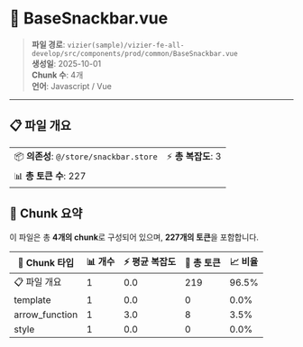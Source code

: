 # 📄 BaseSnackbar.vue

> **파일 경로**: `vizier(sample)/vizier-fe-all-develop/src/components/prod/common/BaseSnackbar.vue`  
> **생성일**: 2025-10-01  
> **Chunk 수**: 4개  
> **언어**: Javascript / Vue
---





## 📋 파일 개요

| | |
|--|--|
| 📦 **의존성**: `@/store/snackbar.store` | ⚡ **총 복잡도**: 3 |
| 📊 **총 토큰 수**: 227 |  |






## 🧩 Chunk 요약

이 파일은 총 **4개의 chunk**로 구성되어 있으며, **227개의 토큰**을 포함합니다.

| 🧩 Chunk 타입 | 📊 개수 | ⚡ 평균 복잡도 | 📝 총 토큰 | 📈 비율 |
|---------------|--------|-------------|----------|--------|
| 📋 파일 개요 | 1 | 0.0 | 219 | 96.5% |
| template | 1 | 0.0 | 0 | 0.0% |
| arrow_function | 1 | 3.0 | 8 | 3.5% |
| style | 1 | 0.0 | 0 | 0.0% |

